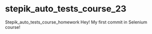 # stepik_auto_tests_course_23
Stepik_auto_tests_course_homework
Hey! My first commit in Selenium course!